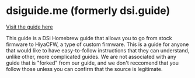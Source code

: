 # dsiguide.me (formerly dsi.guide)
<a href="https://www.dsiguide.me">Visit the guide here</a>

This guide is a DSi Homebrew guide that allows you to go from stock firmware to HiyaCFW, a type of custom firmware.
This is a guide for anyone that would like to have easy-to-follow instructions that they can understand, unlike other, more complicated guides.
We are not associated with any guide that is "forked" from our guide, and we don't reccomend that you follow those unless you can confirm that the source is legitimate.
